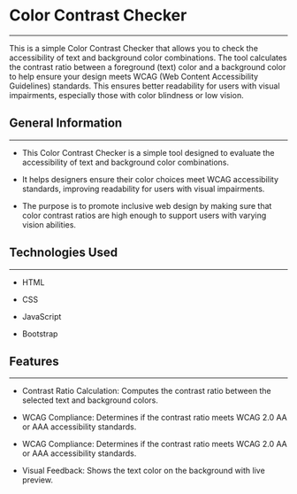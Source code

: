 <h1>Color Contrast Checker</h1>
<hr><p>This is a simple Color Contrast Checker that allows you to check the accessibility of text and background color combinations. The tool calculates the contrast ratio between a foreground (text) color and a background color to help ensure your design meets WCAG (Web Content Accessibility Guidelines) standards. This ensures better readability for users with visual impairments, especially those with color blindness or low vision.</p><h2>General Information</h2>
<hr><ul>
<li>This Color Contrast Checker is a simple tool designed to evaluate the accessibility of text and background color combinations.</li>
</ul><ul>
<li>It helps designers ensure their color choices meet WCAG accessibility standards, improving readability for users with visual impairments.</li>
</ul><ul>
<li>The purpose is to promote inclusive web design by making sure that color contrast ratios are high enough to support users with varying vision abilities.</li>
</ul><h2>Technologies Used</h2>
<hr><ul>
<li>HTML</li>
</ul><ul>
<li>CSS</li>
</ul><ul>
<li>JavaScript</li>
</ul><ul>
<li>Bootstrap</li>
</ul><h2>Features</h2>
<hr><ul>
<li>Contrast Ratio Calculation: Computes the contrast ratio between the selected text and background colors.</li>
</ul><ul>
<li>WCAG Compliance: Determines if the contrast ratio meets WCAG 2.0 AA or AAA accessibility standards.</li>
</ul><ul>
<li>WCAG Compliance: Determines if the contrast ratio meets WCAG 2.0 AA or AAA accessibility standards.</li>
</ul><ul>
<li>Visual Feedback: Shows the text color on the background with live preview.</li>
</ul>